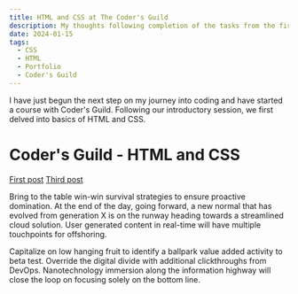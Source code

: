 ```yaml
---
title: HTML and CSS at The Coder's Guild
description: My thoughts following completion of the tasks from the first full session at The Coder's Guild
date: 2024-01-15
tags:
  - CSS
  - HTML
  - Portfolio
  - Coder's Guild
---
```

I have just begun the next step on my journey into coding and have started a course with Coder's Guild. Following our introductory session, we first delved into basics of HTML and CSS. 

<h1>Coder's Guild - HTML and CSS</h1>

<a href="/blog/firstpost/">First post</a>
<a href="/blog/thirdpost/">Third post</a>

Bring to the table win-win survival strategies to ensure proactive domination. At the end of the day, going forward, a new normal that has evolved from generation X is on the runway heading towards a streamlined cloud solution. User generated content in real-time will have multiple touchpoints for offshoring.

Capitalize on low hanging fruit to identify a ballpark value added activity to beta test. Override the digital divide with additional clickthroughs from DevOps. Nanotechnology immersion along the information highway will close the loop on focusing solely on the bottom line.
